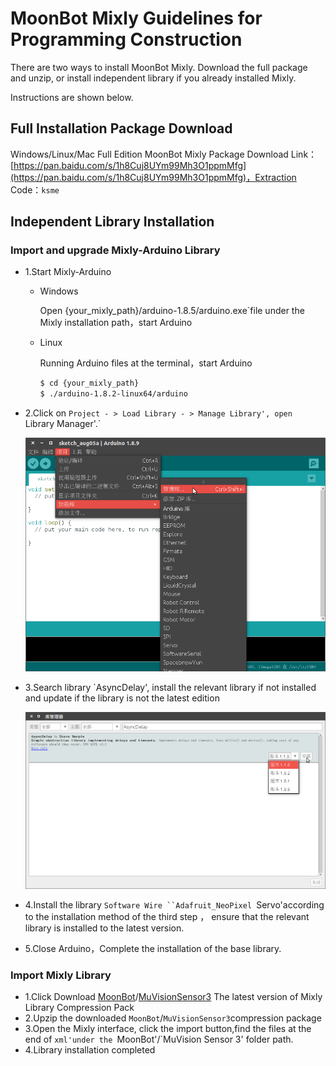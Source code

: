 # MoonBot Mixly Guidelines for Programming Construction

There are two ways to install MoonBot Mixly. Download the full package and unzip, or install independent library if you already installed Mixly.

Instructions are shown below.

## Full Installation Package Download

Windows/Linux/Mac Full Edition MoonBot Mixly Package Download Link：[https://pan.baidu.com/s/1h8Cuj8UYm99Mh3O1ppmMfg](https://pan.baidu.com/s/1h8Cuj8UYm99Mh3O1ppmMfg)，Extraction Code：`ksme`

## Independent Library Installation

### Import and upgrade Mixly-Arduino Library

- 1.Start Mixly-Arduino
    - Windows

        Open {your_mixly_path}/arduino-1.8.5/arduino.exe`file under the Mixly installation path，start Arduino

    - Linux

        Running Arduino files at the terminal，start Arduino
        ```bash
        $ cd {your_mixly_path}
        $ ./arduino-1.8.2-linux64/arduino
        ```
- 2.Click on `Project - > Load Library - > Manage Library', open `Library Manager'.`

    ![](./images/arduino_lib_management_zh.png)

- 3.Search library `AsyncDelay', install the relevant library if not installed and update if the library is not the latest edition

    ![](./images/arduino_lib_download_zh.png)

- 4.Install the library `Software Wire ``Adafruit_NeoPixel `Servo'according to the installation method of the third step ，
    ensure that the relevant library is installed to the latest version.
	
- 5.Close Arduino，Complete the installation of the base library.

### Import Mixly Library

- 1.Click Download [MoonBot](https://github.com/mu-opensource/MoonBot-Mixly/releases/latest)/[MuVisionSensor3](https://github.com/mu-opensource/MuVisionSensor3-Mixly/releases/latest) The latest version of Mixly Library Compression Pack
- 2.Upzip the downloaded `MoonBot`/`MuVisionSensor3`compression package
- 3.Open the Mixly interface, click the import button,find the files at the end of `xml'under the `MoonBot'/`MuVision Sensor 3' folder path.
- 4.Library installation completed
